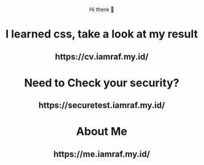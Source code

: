 <div align="center">
  <p> Hi there 👋</p>

  <h1>I learned css, take a look at my result</h1>
  <h2>https://cv.iamraf.my.id/</h2>

  <h1>Need to Check your security?</h1>
  <h2>https://securetest.iamraf.my.id/</h2>

  <h1>About Me</h1>
  <h2>https://me.iamraf.my.id/</h2>
</div>
